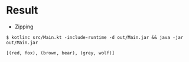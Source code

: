 # Result

- Zipping
```
$ kotlinc src/Main.kt -include-runtime -d out/Main.jar && java -jar out/Main.jar

[(red, fox), (brown, bear), (grey, wolf)]  

```
